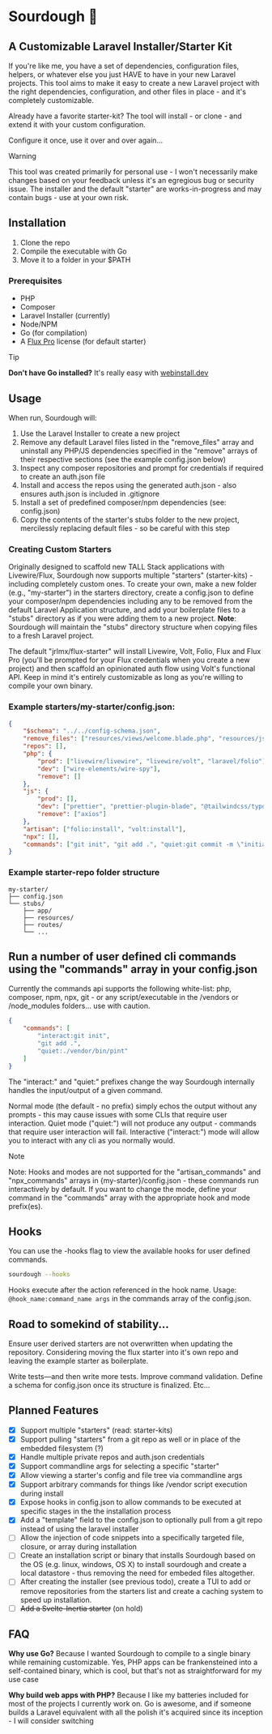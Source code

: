# Sourdough 🍞
## A Customizable Laravel Installer/Starter Kit

If you're like me, you have a set of dependencies, configuration files, helpers, or whatever else you just HAVE to have in your new Laravel projects. This tool aims to make it easy to create a new Laravel project with the right dependencies, configuration, and other files in place - and it's completely customizable.

Already have a favorite starter-kit? The tool will install - or clone - and extend it with your custom configuration.

Configure it once, use it over and over again...

> [!WARNING]
> This tool was created primarily for personal use - I won't necessarily make changes based on your feedback unless it's an egregious bug or security issue.
> The installer and the default "starter" are works-in-progress and may contain bugs - use at your own risk.

## Installation

1. Clone the repo
2. Compile the executable with Go
3. Move it to a folder in your $PATH

### Prerequisites

- PHP
- Composer
- Laravel Installer (currently)
- Node/NPM
- Go (for compilation)
- A [Flux Pro](https://fluxui.dev/pricing) license (for default starter)

> [!TIP]
> **Don't have Go installed?** It's really easy with [webinstall.dev](https://webinstall.dev/golang/)

## Usage

When run, Sourdough will:

1. Use the Laravel Installer to create a new project
2. Remove any default Laravel files listed in the "remove_files" array and uninstall any PHP/JS dependencies specified in the "remove" arrays of their respective sections (see the example config.json below)
3. Inspect any composer repositories and prompt for credentials if required to create an auth.json file
4. Install and access the repos using the generated auth.json - also ensures auth.json is included in .gitignore
5. Install a set of predefined composer/npm dependencies (see: config.json)
6. Copy the contents of the starter's stubs folder to the new project, mercilessly replacing default files - so be careful with this step

### Creating Custom Starters

Originally designed to scaffold new TALL Stack applications with Livewire/Flux, Sourdough now supports multiple "starters" (starter-kits) - including completely custom ones. To create your own, make a new folder (e.g., "my-starter") in the starters directory, create a config.json to define your composer/npm dependencies including any to be removed from the default Laravel Application structure, and add your boilerplate files to a "stubs" directory as if you were adding them to a new project. **Note**: Sourdough will maintain the "stubs" directory structure when copying files to a fresh Laravel project.

The default "jrlmx/flux-starter" will install Livewire, Volt, Folio, Flux and Flux Pro (you'll be prompted for your Flux credentials when you create a new project) and then scaffold an opinionated auth flow using Volt's functional API. Keep in mind it's entirely customizable as long as you're willing to compile your own binary.

### Example starters/my-starter/config.json:

```json
{
    "$schema": "../../config-schema.json",
    "remove_files": ["resources/views/welcome.blade.php", "resources/js/bootstrap.js"],
    "repos": [],
    "php": {
        "prod": ["livewire/livewire", "livewire/volt", "laravel/folio"],
        "dev": ["wire-elements/wire-spy"],
        "remove": []
    },
    "js": {
        "prod": [],
        "dev": ["prettier", "prettier-plugin-blade", "@tailwindcss/typography", "@tailwindcss/forms"],
        "remove": ["axios"]
    },
    "artisan": ["folio:install", "volt:install"],
    "npx": [],
    "commands": ["git init", "git add .", "quiet:git commit -m \"initial\"", "quiet:./vendor/bin/pint"]
}
```

### Example starter-repo folder structure

```
my-starter/
├── config.json
└── stubs/
    ├── app/
    ├── resources/
    ├── routes/
    └── ...
```

## Run a number of user defined cli commands using the "commands" array in your config.json

Currently the commands api supports the following white-list:
php, composer, npm, npx, git - or any script/executable in the /vendors or /node_modules folders... use with caution.

```json
{
    "commands": [
        "interact:git init",
        "git add .",
        "quiet:./vendor/bin/pint"
    ]
}
```

The "interact:" and "quiet:" prefixes change the way Sourdough internally handles the input/output of a given command.

Normal mode (the default - no prefix) simply echos the output without any prompts - this may cause issues with some CLIs that require user interaction.
Quiet mode ("quiet:") will not produce any output - commands that require user interaction will fail.
Interactive ("interact:") mode will allow you to interact with any cli as you normally would.

> [!NOTE]
> Note: Hooks and modes are not supported for the "artisan_commands" and "npx_commands" arrays in {my-starter}/config.json - these commands run interactively by default. If you want to change the mode, define your command in the "commands" array with the appropriate hook and mode prefix(es).

## Hooks

You can use the -hooks flag to view the available hooks for user defined commands.

```bash
sourdough --hooks
```

Hooks execute after the action referenced in the hook name. Usage: `@hook_name:command_name args` in the commands array of the config.json.

## Road to somekind of stability...

Ensure user derived starters are not overwritten when updating the repository. Considering moving the flux starter into it's own repo and leaving the example starter as boilerplate.

Write tests—and then write more tests. Improve command validation. Define a schema for config.json once its structure is finalized. Etc...

## Planned Features

- [x] Support multiple "starters" (read: starter-kits)
- [x] Support pulling "starters" from a git repo as well or in place of the embedded filesystem (?)
- [x] Handle multiple private repos and auth.json credentials
- [x] Support commandline args for selecting a specific "starter"
- [x] Allow viewing a starter's config and file tree via commandline args
- [x] Support arbitrary commands for things like /vendor script execution during install
- [x] Expose hooks in config.json to allow commands to be executed at specific stages in the the installation process
- [x] Add a "template" field to the config.json to optionally pull from a git repo instead of using the laravel installer
- [ ] Allow the injection of code snippets into a specifically targeted file, closure, or array during installation
- [ ] Create an installation script or binary that installs Sourdough based on the OS (e.g. linux, windows, OS X) to install sourdough and create a local datastore - thus removing the need for embeded files altogether.
- [ ] After creating the installer (see previous todo), create a TUI to add or remove repositories from the starters list and create a caching system to speed up installation.
- [ ] ~~Add a Svelte-Inertia starter~~ (on hold)

## FAQ

**Why use Go?** Because I wanted Sourdough to compile to a single binary while remaining customizable. Yes, PHP apps can be frankensteined into a self-contained binary, which is cool, but that's not as straightforward for my use case

**Why build web apps with PHP?** Because I like my batteries included for most of the projects I currently work on. Go is awesome, and if someone builds a Laravel equivalent with all the polish it's acquired since its inception - I will consider switching
